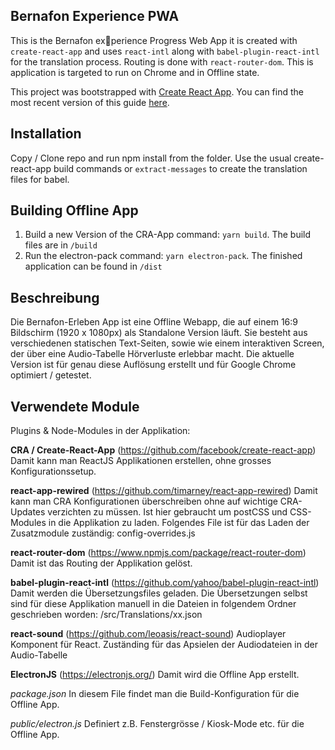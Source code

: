 ## Bernafon Experience PWA

This is the Bernafon experience Progress Web App it is created with `create-react-app` and uses `react-intl` along with `babel-plugin-react-intl` for the translation process.
Routing is done with `react-router-dom`. This is application is targeted to run on Chrome and in Offline state.

This project was bootstrapped with [Create React App](https://github.com/facebookincubator/create-react-app).
You can find the most recent version of this guide [here](https://github.com/facebookincubator/create-react-app/blob/master/packages/react-scripts/template/README.md).

## Installation
Copy / Clone repo and run npm install from the folder. Use the usual create-react-app build commands or `extract-messages` to create the translation files for babel.

## Building Offline App
1. Build a new Version of the CRA-App command: `yarn build`. The build files are in `/build`
2. Run the electron-pack command: `yarn electron-pack`.  The finished application can be found in `/dist`

## Beschreibung
Die Bernafon-Erleben App ist eine Offline Webapp, die auf einem 16:9 Bildschirm (1920 x 1080px) als 
Standalone Version läuft. Sie besteht aus verschiedenen statischen Text-Seiten, sowie wie einem interaktiven Screen, der über eine Audio-Tabelle Hörverluste erlebbar macht. Die aktuelle Version ist für genau diese Auflösung erstellt und für Google Chrome optimiert / getestet.

## Verwendete Module
Plugins & Node-Modules in der Applikation:

**CRA / Create-React-App** 
(https://github.com/facebook/create-react-app) 
Damit kann man ReactJS Applikationen erstellen, ohne grosses Konfigurationssetup. 

**react-app-rewired** 
(https://github.com/timarney/react-app-rewired)
Damit kann man CRA Konfigurationen überschreiben ohne auf wichtige CRA-Updates verzichten zu müssen. 
Ist hier gebraucht um postCSS und CSS-Modules in die Applikation zu laden. Folgendes File ist für das Laden der Zusatzmodule zuständig: config-overrides.js

**react-router-dom** 
(https://www.npmjs.com/package/react-router-dom)
Damit ist das Routing der Applikation gelöst.

**babel-plugin-react-intl** 
(https://github.com/yahoo/babel-plugin-react-intl)
Damit werden die Übersetzungsfiles geladen. Die Übersetzungen selbst sind für diese Applikation manuell in die Dateien in folgendem Ordner geschrieben worden: /src/Translations/xx.json

**react-sound** 
(https://github.com/leoasis/react-sound)
Audioplayer Komponent für React. Zuständing für das Apsielen der Audiodateien in der Audio-Tabelle

**ElectronJS**
(https://electronjs.org/) 
Damit wird die Offline App erstellt.

*package.json*
In diesem File findet man die Build-Konfiguration für die Offline App.

*public/electron.js*
Definiert z.B. Fenstergrösse / Kiosk-Mode etc. für die Offline App. 

